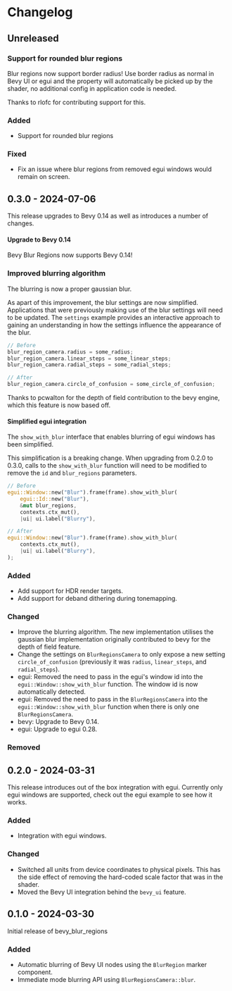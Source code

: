 # Changelog

## Unreleased

### Support for rounded blur regions

Blur regions now support border radius! Use border radius as normal in Bevy UI or egui and the property will automatically be picked up by the shader, no additional config in application code is needed.

Thanks to rlofc for contributing support for this.

### Added

- Support for rounded blur regions

### Fixed

- Fix an issue where blur regions from removed egui windows would remain on screen.

## 0.3.0 - 2024-07-06

This release upgrades to Bevy 0.14 as well as introduces a number of changes.

#### Upgrade to Bevy 0.14

Bevy Blur Regions now supports Bevy 0.14!

### Improved blurring algorithm

The blurring is now a proper gaussian blur.

As apart of this improvement, the blur settings are now simplified. Applications that were previously making use of the blur settings will need to be updated. The `settings` example provides an interactive approach to gaining an understanding in how the settings influence the appearance of the blur.

```rust
// Before
blur_region_camera.radius = some_radius;
blur_region_camera.linear_steps = some_linear_steps;
blur_region_camera.radial_steps = some_radial_steps;

// After
blur_region_camera.circle_of_confusion = some_circle_of_confusion;
```

Thanks to pcwalton for the depth of field contribution to the bevy engine, which this feature is now based off.

#### Simplified egui integration

The `show_with_blur` interface that enables blurring of egui windows has been simplified.

This simplification is a breaking change. When upgrading from 0.2.0 to 0.3.0, calls to the `show_with_blur` function will need to be modified to remove the `id` and `blur_regions` parameters.

```rust
// Before
egui::Window::new("Blur").frame(frame).show_with_blur(
    egui::Id::new("Blur"),
    &mut blur_regions,
    contexts.ctx_mut(),
    |ui| ui.label("Blurry"),

// After
egui::Window::new("Blur").frame(frame).show_with_blur(
    contexts.ctx_mut(),
    |ui| ui.label("Blurry"),
);
```

### Added

- Add support for HDR render targets.
- Add support for deband dithering during tonemapping.

### Changed

- Improve the blurring algorithm. The new implementation utilises the gaussian blur implementation originally contributed to bevy for the depth of field feature.
- Change the settings on `BlurRegionsCamera` to only expose a new setting `circle_of_confusion` (previously it was `radius`, `linear_steps`, and `radial_steps`).
- egui: Removed the need to pass in the egui's window id into the `egui::Window::show_with_blur` function. The window id is now automatically detected.
- egui: Removed the need to pass in the `BlurRegionsCamera` into the `egui::Window::show_with_blur` function when there is only one `BlurRegionsCamera`.
- bevy: Upgrade to Bevy 0.14.
- egui: Upgrade to egui 0.28.

### Removed

## 0.2.0 - 2024-03-31

This release introduces out of the box integration with egui. Currently only egui windows are supported, check out the egui example to see how it works.

### Added

- Integration with egui windows.

### Changed

- Switched all units from device coordinates to physical pixels. This has the side effect of removing the hard-coded scale factor that was in the shader.
- Moved the Bevy UI integration behind the `bevy_ui` feature.

## 0.1.0 - 2024-03-30

Initial release of bevy_blur_regions

### Added

- Automatic blurring of Bevy UI nodes using the `BlurRegion` marker component.
- Immediate mode blurring API using `BlurRegionsCamera::blur`.

